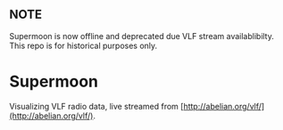## NOTE
Supermoon is now offline and deprecated due VLF stream availablibilty. This repo is for historical purposes only.

# Supermoon

Visualizing VLF radio data, live streamed from [http://abelian.org/vlf/](http://abelian.org/vlf/).
